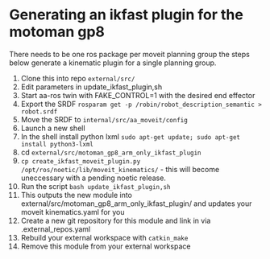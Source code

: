 # Generating an ikfast plugin for the motoman gp8

There needs to be one ros package per moveit planning group the steps below generate a kinematic plugin for a single planning group.

1. Clone this into repo `external/src/`
2. Edit parameters in update_ikfast_plugin,sh
3. Start aa-ros twin with FAKE_CONTROL=1 with the desired end effector
4. Export the SRDF `rosparam get -p /robin/robot_description_semantic > robot.srdf`
5. Move the SRDF to `internal/src/aa_moveit/config`
6. Launch a new shell
7. In the shell install python lxml `sudo apt-get update; sudo apt-get install python3-lxml`
8. cd `external/src/motoman_gp8_arm_only_ikfast_plugin`
9. `cp create_ikfast_moveit_plugin.py /opt/ros/noetic/lib/moveit_kinematics/` - this will become uneccessary with a pending noetic release.
10. Run the script `bash update_ikfast_plugin,sh`
11. This outputs the new module into external/src/motoman_gp8_arm_only_ikfast_plugin/ and updates your moveit kinematics.yaml for you
12. Create a new git repository for this module and link in via .external_repos.yaml
13. Rebuild your external workspace with `catkin_make`
14. Remove this module from your external workspace
